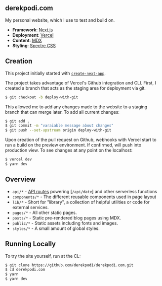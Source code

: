 ## derekpodi.com

My personal website, which I use to test and build on.

- **Framework**: [Next.js](https://nextjs.org/)
- **Deployment**: [Vercel](https://vercel.com)
- **Content**: [MDX](https://github.com/mdx-js/mdx)
- **Styling**: [Spectre CSS](https://picturepan2.github.io/spectre/)

## Creation

This project initially started with [`create-next-app`](https://github.com/vercel/next.js/tree/canary/packages/create-next-app).

The project takes advantage of Vercel's Github integration and CLI. First, I created a branch that acts as the staging area for deployment via git.

```bash
$ git checkout -b deploy-with-git
```

This allowed me to add any changes made to the website to a staging branch that can merge later. To add all current changes:

```bash
$ git add .
$ git commit -m "varaiable message about changes"
$ git push --set-upstream origin deploy-with-git
```

Upon creation of the pull request on Github, webhooks with Vercel start to run a build on the preview environment. If confirmed, will push into production view.
To see changes at any point on the localhost:

```bash
$ vercel dev
$ yarn dev
```

## Overview

- `api/*` - [API routes](https://nextjs.org/docs/api-routes/introduction) powering [`/api/date`] and other serverless functions
- `components/*` - The different reusable components used in page layout
- `lib/*` - Short for "library", a collection of helpful utilities or code for external services.
- `pages/*` - All other static pages.
- `posts/*` - Static pre-rendered blog pages using MDX.
- `public/*` - Static assets including fonts and images.
- `styles/*` - A small amount of global styles.

## Running Locally

To try the site yourself, run at the CL:

```bash
$ git clone https://github.com/derekpodi/derekpodi.com.git
$ cd derekpodi.com
$ yarn
$ yarn dev
```
